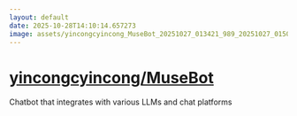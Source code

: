```yaml
---
layout: default
date: 2025-10-28T14:10:14.657273
image: assets/yincongcyincong_MuseBot_20251027_013421_989_20251027_015031_84a358--20251027T025109029--cropped.png
---
```


# [yincongcyincong/MuseBot](https://github.com/yincongcyincong/MuseBot/)

Chatbot that integrates with various LLMs and chat platforms
